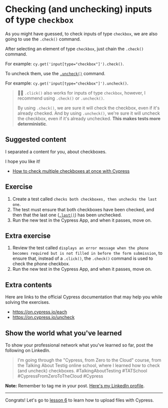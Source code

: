 # Checking (and unchecking) inputs of type `checkbox`

As you might have guessed, to check inputs of type `checkbox`, we are also going to use the `.check()` command.

After selecting an element of type `checkbox`, just chain the `.check()` command.

For example: `cy.get('input[type="checkbox"]').check()`.

To uncheck them, use the [`.uncheck()`](https://on.cypress.io/uncheck) command.

For example: `cy.get('input[type="checkbox"]').uncheck()`.

> 👨‍🏫 `.click()` also works for inputs of type `checkbox`, however, I recommend using `.check()` or `.uncheck()`.
>
> By using `.check()`, we are sure it will check the checkbox, even if it's already checked. And by using `.uncheck()`, we're sure it will uncheck the checkbox, even if it's already unchecked. **This makes tests more deterministic**.

## Suggested content

I separated a content for you, about checkboxes.

I hope you like it!

- [How to check multiple checkboxes at once with Cypress](https://dev.to/walmyrlimaesilv/how-to-check-multiple-checkboxes-at-once-with-cypress-26jd)

## Exercise

1. Create a test called `checks both checkboxes, then unchecks the last one`.
2. The test must ensure that both checkboxes have been checked, and then that the last one ([`.last()`](https://on.cypress.io/last)) has been unchecked.
3. Run the new test in the Cypress App, and when it passes, move on.

## Extra exercise

1. Review the test called `displays an error message when the phone becomes required but is not filled in before the form submission`, to ensure that, instead of a `.click()`, the `.check()` command is used to check the phone checkbox.
2. Run the new test in the Cypress App, and when it passes, move on.

## Extra contents

Here are links to the official Cypress documentation that may help you while solving the exercises.

- https://on.cypress.io/each
- https://on.cypress.io/uncheck

## Show the world what you've learned

To show your professional network what you've learned so far, post the following on LinkedIn.

> I'm going through the "Cypress, from Zero to the Cloud" course, from the Talking About Testig online school, where I learned how to check (and uncheck) checkboxes. #TalkingAboutTesting #TATSchool #CypressFromZeroToTheCloud #Cypress

**Note:** Remember to tag me in your post. [Here's my LinkedIn profile](https://www.linkedin.com/in/walmyr-lima-e-silva-filho).

___

Congrats! Let's go to [lesson 6](./06.md) to learn how to upload files with Cypress.
